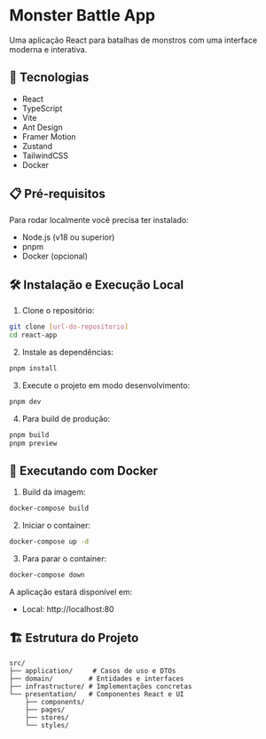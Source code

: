 # Monster Battle App

Uma aplicação React para batalhas de monstros com uma interface moderna e interativa.

## 🚀 Tecnologias

- React
- TypeScript
- Vite
- Ant Design
- Framer Motion
- Zustand
- TailwindCSS
- Docker

## 📋 Pré-requisitos

Para rodar localmente você precisa ter instalado:

- Node.js (v18 ou superior)
- pnpm
- Docker (opcional)

## 🛠️ Instalação e Execução Local

1. Clone o repositório:

```bash
git clone [url-do-repositorio]
cd react-app
```

2. Instale as dependências:

```bash
pnpm install
```

3. Execute o projeto em modo desenvolvimento:

```bash
pnpm dev
```

4. Para build de produção:

```bash
pnpm build
pnpm preview
```

## 🐳 Executando com Docker

1. Build da imagem:

```bash
docker-compose build
```

2. Iniciar o container:

```bash
docker-compose up -d
```

3. Para parar o container:

```bash
docker-compose down
```

A aplicação estará disponível em:

- Local: http://localhost:80

## 🏗️ Estrutura do Projeto

```
src/
├── application/     # Casos de uso e DTOs
├── domain/         # Entidades e interfaces
├── infrastructure/ # Implementações concretas
└── presentation/   # Componentes React e UI
    ├── components/
    ├── pages/
    ├── stores/
    └── styles/
```
